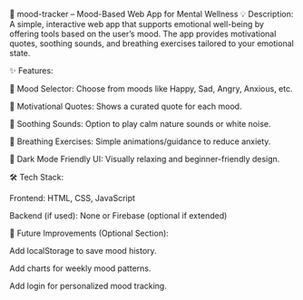 🧠 mood-tracker – Mood-Based Web App for Mental Wellness
💡 Description:
A simple, interactive web app that supports emotional well-being by offering tools based on the user’s mood. The app provides motivational quotes, soothing sounds, and breathing exercises tailored to your emotional state.

✨ Features:

🎯 Mood Selector: Choose from moods like Happy, Sad, Angry, Anxious, etc.

💬 Motivational Quotes: Shows a curated quote for each mood.

🎵 Soothing Sounds: Option to play calm nature sounds or white noise.

🧘 Breathing Exercises: Simple animations/guidance to reduce anxiety.

🌙 Dark Mode Friendly UI: Visually relaxing and beginner-friendly design.

🛠️ Tech Stack:

Frontend: HTML, CSS, JavaScript

Backend (if used): None or Firebase (optional if extended)



🚀 Future Improvements (Optional Section):

Add localStorage to save mood history.

Add charts for weekly mood patterns.

Add login for personalized mood tracking.
